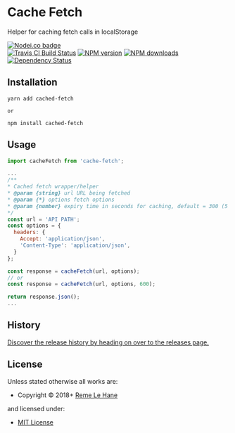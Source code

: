 <!-- TITLE/ -->

<h1>Cache Fetch</h1>

<!-- /TITLE -->


<!-- DESCRIPTION/ -->

Helper for caching fetch calls in localStorage

<!-- /DESCRIPTION -->


<!-- BADGES/ -->

<span class="badge-nodeico"><a href="https://www.npmjs.com/package/cache-fetch" title="Nodei.co badge"><img src="https://nodei.co/npm/cache-fetch.png" alt="Nodei.co badge" /></a></span>
<br class="badge-separator" />
<span class="badge-travisci"><a href="http://travis-ci.org/RemeJuan/cache-fetch" title="Check this project's build status on TravisCI"><img src="https://img.shields.io/travis/RemeJuan/cache-fetch/master.svg" alt="Travis CI Build Status" /></a></span>
<span class="badge-npmversion"><a href="https://npmjs.org/package/cache-fetch" title="View this project on NPM"><img src="https://img.shields.io/npm/v/cache-fetch.svg" alt="NPM version" /></a></span>
<span class="badge-npmdownloads"><a href="https://npmjs.org/package/cache-fetch" title="View this project on NPM"><img src="https://img.shields.io/npm/dm/cache-fetch.svg" alt="NPM downloads" /></a></span>
<span class="badge-daviddm"><a href="https://david-dm.org/RemeJuan/cache-fetch" title="View the status of this project's dependencies on DavidDM"><img src="https://img.shields.io/david/RemeJuan/cache-fetch.svg" alt="Dependency Status" /></a></span>

<!-- /BADGES -->


## Installation

```
yarn add cached-fetch

or

npm install cached-fetch
```

## Usage

```javascript
import cacheFetch from 'cache-fetch';

...
/**
* Cached fetch wrapper/helper
* @param {string} url URL being fetched
* @param {*} options fetch options
* @param {number} expiry time in seconds for caching, default = 300 (5 minutes)
*/
const url = 'API PATH';
const options = {
  headers: {
    Accept: 'application/json',
    'Content-Type': 'application/json',
  }
};

const response = cacheFetch(url, options);
// or
const response = cacheFetch(url, options, 600);

return response.json();
...
```

<!-- HISTORY/ -->

<h2>History</h2>

<a href="https://github.com/RemeJuan/cache-fetch/releases">Discover the release history by heading on over to the releases page.</a>

<!-- /HISTORY -->


<!-- LICENSE/ -->

<h2>License</h2>

Unless stated otherwise all works are:

<ul><li>Copyright &copy; 2018+ <a href="reme.lehane@gmail.com) (https://www.remelehane.me">Reme Le Hane</a></li></ul>

and licensed under:

<ul><li><a href="http://spdx.org/licenses/MIT.html">MIT License</a></li></ul>

<!-- /LICENSE -->
